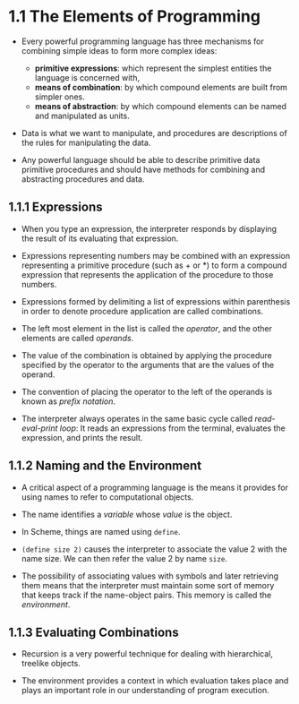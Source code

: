 # 1.1 The Elements of Programming

- Every powerful programming language has three mechanisms for combining simple ideas to form more complex ideas:

  - **primitive expressions**: which represent the simplest entities the language is concerned with,
  - **means of combination**: by which compound elements are built from simpler ones.
  - **means of abstraction**: by which compound elements can be named and manipulated as units.

- Data is what we want to manipulate, and procedures are descriptions of the rules for manipulating the data.

- Any powerful language should be able to describe primitive data primitive procedures and should have methods for combining and abstracting procedures and data.

## 1.1.1 Expressions

- When you type an expression, the interpreter responds by displaying the result of its evaluating that expression.

- Expressions representing numbers may be combined with an expression representing a primitive procedure (such as + or \*) to form a compound expression that represents the application of the procedure to those numbers.

- Expressions formed by delimiting a list of expressions within parenthesis in order to denote procedure application are called combinations.

- The left most element in the list is called the _operator_, and the other elements are called _operands_.

- The value of the combination is obtained by applying the procedure specified by the operator to the arguments that are the values of the operand.

- The convention of placing the operator to the left of the operands is known as _prefix notation_.

- The interpreter always operates in the same basic cycle called _read-eval-print loop_: It reads an expressions from the terminal, evaluates the expression, and prints the result.

## 1.1.2 Naming and the Environment

- A critical aspect of a programming language is the means it provides for using names to refer to computational objects.

- The name identifies a _variable_ whose _value_ is the object.

- In Scheme, things are named using `define`.

- `(define size 2)` causes the interpreter to associate the value 2 with the name size. We can then refer the value 2 by name `size`.

- The possibility of associating values with symbols and later retrieving them means that the interpreter must maintain some sort of memory that keeps track if the name-object pairs. This memory is called the _environment_.

## 1.1.3 Evaluating Combinations

- Recursion is a very powerful technique for dealing with hierarchical, treelike objects.

- The environment provides a context in which evaluation takes place and plays an important role in our understanding of program execution.

